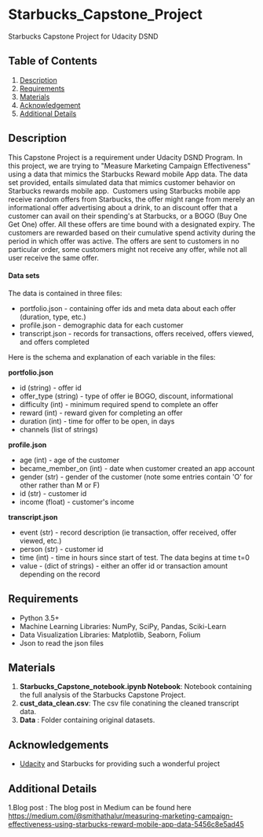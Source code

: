 # Starbucks_Capstone_Project
Starbucks Capstone Project for Udacity DSND

## Table of Contents
1. [Description](#description)
2. [Requirements](#requirements)
3. [Materials](#materials)
4. [Acknowledgement](#acknowledgement)
5. [Additional Details](#details)

<a name="descripton"></a>
## Description
This Capstone Project is a requirement under Udacity DSND Program.
In this project, we are trying to "Measure Marketing Campaign Effectiveness" using a data that mimics the Starbucks Reward mobile App data.
The data set provided, entails simulated data that mimics customer behavior on Starbucks rewards mobile app. 
Customers using Starbucks mobile app receive random offers from Starbucks, the offer might range from merely an informational offer advertising about a drink, to an discount offer that a customer can avail on their spending's at Starbucks, or a BOGO (Buy One Get One) offer.
All these offers are time bound with a designated expiry. The customers are rewarded based on their cumulative spend activity during the period in which offer was active. The offers are sent to customers in no particular order, some customers might not receive any offer, while not all user receive the same offer.

#### Data sets

The data is contained in three files:

* portfolio.json - containing offer ids and meta data about each offer (duration, type, etc.)
* profile.json - demographic data for each customer
* transcript.json - records for transactions, offers received, offers viewed, and offers completed

Here is the schema and explanation of each variable in the files:

**portfolio.json**
* id (string) - offer id
* offer_type (string) - type of offer ie BOGO, discount, informational
* difficulty (int) - minimum required spend to complete an offer
* reward (int) - reward given for completing an offer
* duration (int) - time for offer to be open, in days
* channels (list of strings)

**profile.json**
* age (int) - age of the customer 
* became_member_on (int) - date when customer created an app account
* gender (str) - gender of the customer (note some entries contain 'O' for other rather than M or F)
* id (str) - customer id
* income (float) - customer's income

**transcript.json**
* event (str) - record description (ie transaction, offer received, offer viewed, etc.)
* person (str) - customer id
* time (int) - time in hours since start of test. The data begins at time t=0
* value - (dict of strings) - either an offer id or transaction amount depending on the record


<a name="requirements"></a>
## Requirements
* Python 3.5+
* Machine Learning Libraries: NumPy, SciPy, Pandas, Sciki-Learn
* Data Visualization Libraries: Matplotlib, Seaborn, Folium
* Json to read the json files

<a name="materials"></a>
## Materials
1. **Starbucks_Capstone_notebook.ipynb Notebook**: Notebook containing the full analysis of the Starbucks Capstone Project.
2. **cust_data_clean.csv**: The csv file conatining the cleaned transcript data.
3. **Data** : Folder containing original datasets.

<a name="acknowledgement"></a>
## Acknowledgements
* [Udacity](https://www.udacity.com/) and Starbucks for providing such a wonderful project

<a name="details"></a>
## Additional Details

1.Blog post : The blog post in Medium can be found  here https://medium.com/@smithathalur/measuring-marketing-campaign-effectiveness-using-starbucks-reward-mobile-app-data-5456c8e5ad45

